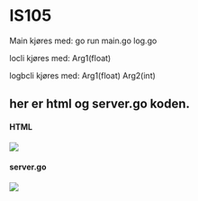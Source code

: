 # IS105

Main kjøres med: go run main.go log.go

locli kjøres med: <filnavn> Arg1(float)

logbcli kjøres med: <filnavn> Arg1(float) Arg2(int)


## her er html og server.go koden. 

#### HTML

![](https://github.com/Daddyslittlegirls/IS105/tree/master/ICA05/templates/kode.png)


#### server.go

![](https://github.com/Daddyslittlegirls/IS105/tree/master/ICA05/templates/kode2.png)
